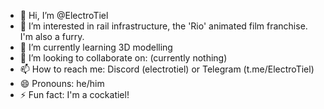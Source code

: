 - 👋 Hi, I’m @ElectroTiel
- 👀 I’m interested in rail infrastructure, the 'Rio' animated film franchise. I'm also a furry.
- 🌱 I’m currently learning 3D modelling
- 💞️ I’m looking to collaborate on: (currently nothing)
- 📫 How to reach me: Discord (electrotiel) or Telegram (t.me/ElectroTiel)
- 😄 Pronouns: he/him
- ⚡ Fun fact: I'm a cockatiel!

<!---
ElectroTiel/ElectroTiel is a ✨ special ✨ repository because its `README.md` (this file) appears on your GitHub profile.
You can click the Preview link to take a look at your changes.
--->
